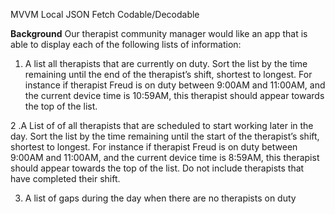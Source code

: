 MVVM
Local JSON Fetch
Codable/Decodable

**Background**
Our therapist community manager would like an app that is able to display each of the following lists of information:



1. A list all therapists that are currently on duty.
Sort the list by the time remaining until the end of the therapist’s shift, shortest to longest. For instance if therapist Freud is on duty between 9:00AM and 11:00AM, and the current device time is 10:59AM, this therapist should appear towards the top of the list.

2 .A List of of all therapists that are scheduled to start working later in the day.
Sort the list by the time remaining until the start of the therapist’s shift, shortest to longest. For instance if therapist Freud is on duty between 9:00AM and 11:00AM, and the current device time is 8:59AM, this therapist should appear towards the top of the list.
Do not include therapists that have completed their shift.

3. A list of gaps during the day when there are no therapists on duty


